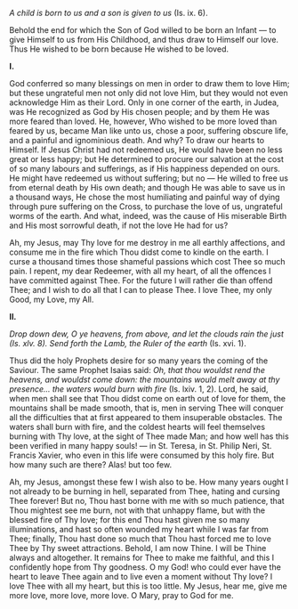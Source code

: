 
*A child is born to us and a son is given to us* (Is. ix. 6).

Behold the end for which the Son of God willed to be born an Infant — to give Himself to us from His Childhood, and thus draw to Himself our love. Thus He wished to be born because He wished to be loved.

**I\.**

God conferred so many blessings on men in order to draw them to love Him; but these ungrateful men not only did not love Him, but they would not even acknowledge Him as their Lord. Only in one corner of the earth, in Judea, was He recognized as God by His chosen people; and by them He was more feared than loved. He, however, Who wished to be more loved than feared by us, became Man like unto us, chose a poor, suffering obscure life, and a painful and ignominious death. And why? To draw our hearts to Himself. If Jesus Christ had not redeemed us, He would have been no less great or less happy; but He determined to procure our salvation at the cost of so many labours and sufferings, as if His happiness depended on ours. He might have redeemed us without suffering; but no — He willed to free us from eternal death by His own death; and though He was able to save us in a thousand ways, He chose the most humiliating and painful way of dying through pure suffering on the Cross, to purchase the love of us, ungrateful worms of the earth. And what, indeed, was the cause of His miserable Birth and His most sorrowful death, if not the love He had for us?

Ah, my Jesus, may Thy love for me destroy in me all earthly affections, and consume me in the fire which Thou didst come to kindle on the earth. I curse a thousand times those shameful passions which cost Thee so much pain. I repent, my dear Redeemer, with all my heart, of all the offences I have committed against Thee. For the future I will rather die than offend Thee; and I wish to do all that I can to please Thee. I love Thee, my only Good, my Love, my All.

**II\.**

*Drop down dew, O ye heavens, from above, and let the clouds rain the just (Is. xlv. 8). Send forth the Lamb, the Ruler of the earth* (Is. xvi. 1).

Thus did the holy Prophets desire for so many years the coming of the Saviour. The same Prophet Isaias said: *Oh, that thou wouldst rend the heavens, and wouldst come down: the mountains would melt away at thy presence... the waters would burn with fire* (Is. lxiv. 1, 2). Lord, he said, when men shall see that Thou didst come on earth out of love for them, the mountains shall be made smooth, that is, men in serving Thee will conquer all the difficulties that at first appeared to them insuperable obstacles. The waters shall burn with fire, and the coldest hearts will feel themselves burning with Thy love, at the sight of Thee made Man; and how well has this been verified in many happy souls! — in St. Teresa, in St. Philip Neri, St. Francis Xavier, who even in this life were consumed by this holy fire. But how many such are there? Alas! but too few.

Ah, my Jesus, amongst these few I wish also to be. How many years ought I not already to be burning in hell, separated from Thee, hating and cursing Thee forever! But no, Thou hast borne with me with so much patience, that Thou mightest see me burn, not with that unhappy flame, but with the blessed fire of Thy love; for this end Thou hast given me so many illuminations, and hast so often wounded my heart while I was far from Thee; finally, Thou hast done so much that Thou hast forced me to love Thee by Thy sweet attractions. Behold, I am now Thine. I will be Thine always and altogether. It remains for Thee to make me faithful, and this I confidently hope from Thy goodness. O my God! who could ever have the heart to leave Thee again and to live even a moment without Thy love? I love Thee with all my heart, but this is too little. My Jesus, hear me, give me more love, more love, more love. O Mary, pray to God for me.

